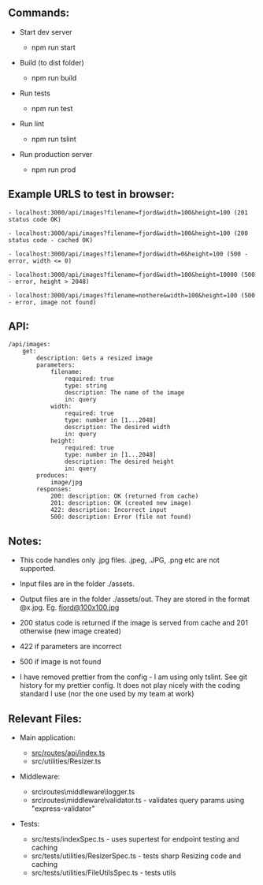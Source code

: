 Commands:
----
- Start dev server
    - npm run start
    
- Build (to dist folder)
    - npm run build
    
- Run tests
    - npm run test
    
- Run lint
    - npm run tslint
        
- Run production server
    - npm run prod    


Example URLS to test in browser:
----

    - localhost:3000/api/images?filename=fjord&width=100&height=100 (201 status code OK)
    
    - localhost:3000/api/images?filename=fjord&width=100&height=100 (200 status code - cached OK)
    
    - localhost:3000/api/images?filename=fjord&width=0&height=100 (500 - error, width <= 0)
    
    - localhost:3000/api/images?filename=fjord&width=100&height=10000 (500 - error, height > 2048)
    
    - localhost:3000/api/images?filename=nothere&width=100&height=100 (500 - error, image not found)
    
    
API:
----

    /api/images:
        get:
            description: Gets a resized image
            parameters:
                filename:
                    required: true
                    type: string
                    description: The name of the image
                    in: query
                width:
                    required: true
                    type: number in [1...2048]
                    description: The desired width
                    in: query
                height:
                    required: true
                    type: number in [1...2048]
                    description: The desired height
                    in: query
            produces:
                image/jpg  
            responses:
                200: description: OK (returned from cache)
                201: description: OK (created new image)
                422: description: Incorrect input
                500: description: Error (file not found)
   
                
                
          

Notes:
-------

- This code handles only .jpg files.  .jpeg, .JPG, .png etc are not supported.

- Input files are in the folder ./assets.

- Output files are in the folder ./assets/out. They are stored in the format <filename>@<width>x<height>.jpg. Eg. fjord@100x100.jpg

- 200 status code is returned if the image is served from cache and 201 otherwise (new image created)

- 422 if parameters are incorrect

- 500 if image is not found

- I have removed prettier from the config - I am using only tslint. See git history for my prettier config. It does not play nicely with the coding standard I use (nor the one used by my team at work)
 
 
 
Relevant Files:
----

- Main application:
    - <a href='/blob/master/src/routes/api/index.ts'>src/routes/api/index.ts</a>
    - src/utilities/Resizer.ts
 
- Middleware:
    - src\routes\middleware\logger.ts
    - src\routes\middleware\validator.ts - validates query params using "express-validator"
   
- Tests:
    - src/tests/indexSpec.ts - uses supertest for endpoint testing and caching
    - src/tests/utilities/ResizerSpec.ts - tests sharp Resizing code and caching
    - src/tests/utilities/FileUtilsSpec.ts - tests utils
    
   





